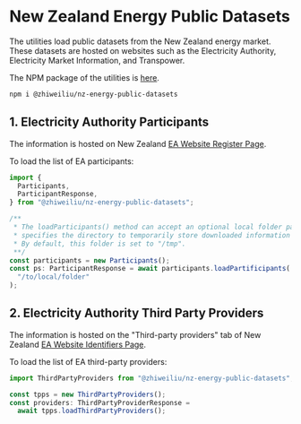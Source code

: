 # New Zealand Energy Public Datasets

The utilities load public datasets from the New Zealand energy market. These datasets are hosted on websites such as the Electricity Authority, Electricity Market Information, and Transpower.

The NPM package of the utilities is [here](https://www.npmjs.com/package/@zhiweiliu/nz-energy-public-datasets).

```bash
npm i @zhiweiliu/nz-energy-public-datasets
```

## 1. Electricity Authority Participants

The information is hosted on New Zealand [EA Website Register Page](https://register.ea.govt.nz).

To load the list of EA participants:

```javascript
import {
  Participants,
  ParticipantResponse,
} from "@zhiweiliu/nz-energy-public-datasets";

/**
 * The loadParticipants() method can accept an optional local folder parameter, which
 * specifies the directory to temporarily store downloaded information before processing.
 * By default, this folder is set to "/tmp".
 **/
const participants = new Participants();
const ps: ParticipantResponse = await participants.loadPartificipants(
  "/to/local/folder"
);
```

## 2. Electricity Authority Third Party Providers

The information is hosted on the "Third-party providers" tab of New Zealand [EA Website Identifiers Page](https://register.ea.govt.nz/identifiers).

To load the list of EA third-party providers:

```javascript
import ThirdPartyProviders from "@zhiweiliu/nz-energy-public-datasets";

const tpps = new ThirdPartyProviders();
const providers: ThirdPartyProviderResponse =
  await tpps.loadThirdPartyProviders();
```

